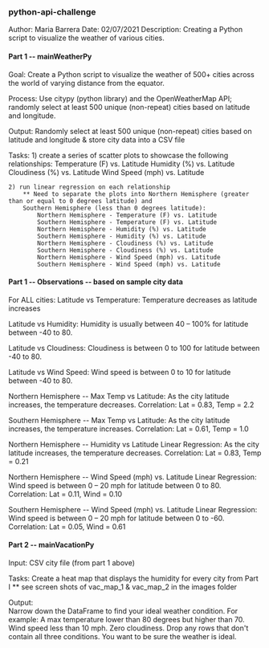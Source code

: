 ### python-api-challenge

Author: Maria Barrera
Date: 02/07/2021
Description:  Creating a Python script to visualize the weather of various cities.

#### Part 1 -- mainWeatherPy
Goal:  Create a Python script to visualize the weather of 500+ cities across the world of varying distance from the equator. 

Process:  Use citypy (python library) and the OpenWeatherMap API; 
          randomly select at least 500 unique (non-repeat) cities based on latitude and longitude.

Output: Randomly select at least 500 unique (non-repeat) cities based on latitude and longitude & store city data into a CSV file    
    
Tasks:
    1) create a series of scatter plots to showcase the following relationships:
        Temperature (F) vs. Latitude
        Humidity (%) vs. Latitude
        Cloudiness (%) vs. Latitude
        Wind Speed (mph) vs. Latitude
        
    2) run linear regression on each relationship
        ** Need to separate the plots into Northern Hemisphere (greater than or equal to 0 degrees latitude) and 
        Southern Hemisphere (less than 0 degrees latitude):
            Northern Hemisphere - Temperature (F) vs. Latitude
            Southern Hemisphere - Temperature (F) vs. Latitude
            Northern Hemisphere - Humidity (%) vs. Latitude
            Southern Hemisphere - Humidity (%) vs. Latitude
            Northern Hemisphere - Cloudiness (%) vs. Latitude
            Southern Hemisphere - Cloudiness (%) vs. Latitude
            Northern Hemisphere - Wind Speed (mph) vs. Latitude
            Southern Hemisphere - Wind Speed (mph) vs. Latitude
            
#### Part 1 -- Observations -- based on sample city data

For ALL cities:
Latitude vs Temperature: Temperature decreases as latitude increases

Latitude vs Humidity: Humidity is usually between 40 – 100% for latitude between -40 to 80.

Latitude vs Cloudiness: Cloudiness is between 0 to 100 for latitude between -40 to 80.

Latitude vs Wind Speed: Wind speed is between 0 to 10 for latitude between -40 to 80.

Northern Hemisphere -- Max Temp vs Latitude: As the city latitude increases, the temperature decreases.
    Correlation: Lat = 0.83, Temp = 2.2

Southern Hemisphere -- Max Temp vs Latitude: As the city latitude increases, the temperature increases.
    Correlation: Lat = 0.61, Temp = 1.0

Northern Hemisphere -- Humidity vs Latitude Linear Regression: As the city latitude increases, the temperature decreases.
    Correlation: Lat = 0.83, Temp = 0.21
    
Northern Hemisphere -- Wind Speed (mph) vs. Latitude Linear Regression:
    Wind speed is between 0 – 20 mph for latitude between 0 to 80.
    Correlation: Lat = 0.11, Wind = 0.10
    
Southern Hemisphere -- Wind Speed (mph) vs. Latitude Linear Regression:
    Wind speed is between 0 – 20 mph for latitude between 0 to -60.
    Correlation: Lat = 0.05, Wind = 0.61
    
#### Part 2 -- mainVacationPy

Input:  CSV city file (from part 1 above)

Tasks:  Create a heat map that displays the humidity for every city from Part I
        ** see screen shots of vac_map_1 & vac_map_2 in the images folder

Output:  
    Narrow down the DataFrame to find your ideal weather condition. For example:
    A max temperature lower than 80 degrees but higher than 70.
    Wind speed less than 10 mph.
    Zero cloudiness.
    Drop any rows that don't contain all three conditions. You want to be sure the weather is ideal.
    